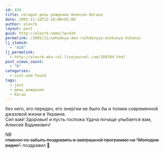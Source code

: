 ```yaml
---
id: 434
title: сегодня день рождения Алексея Когана
date: 2005-11-10T12:10:00+02:00
author: alexrb
layout: post
guid: http://alexrb.name/?p=434
permalink: /2005/11/sehodnya-den-rozhdenyya-alekseya-kohana/
lj_itemid:
  - "428"
lj_permalink:
  - http://alexrb-aka-ral.livejournal.com/109704.html
post_views_count:
  - "6"
categories:
  - Lost-and-found
tags:
  - jazz
  - день рождения
  - Коган
---
```

без него, его передач, его энергии не было бы и толики современной джазовой жизни в Украине.  
Сил вам! Здоровья! и пусть госпожа Удача почаще улыбается вам, Алексей Вадимович!

NB  
<strike>главное не забыть поздравить в завтрашней программе на &#8220;Молодом радио&#8221;.</strike> поздравил 🙂